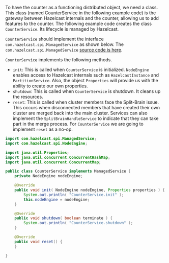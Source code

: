 
To have the counter as a functioning distributed object, we need a class. This class (named CounterService in the following example code) is the gateway between Hazelcast internals and the counter, allowing us to add features to the counter. The following example code creates the class `CounterService`. Its lifecycle is managed by Hazelcast. 

`CounterService` should implement the interface `com.hazelcast.spi.ManagedService` as shown below. The `com.hazelcast.spi.ManagedService` [source code is here](https://github.com/hazelcast/hazelcast/blob/master/hazelcast/src/main/java/com/hazelcast/spi/ManagedService.java).

`CounterService` implements the following methods. 

- `init`: This is called when `CounterService` is initialized. `NodeEngine` enables access to Hazelcast internals such as `HazelcastInstance` and `PartitionService`. Also, the object `Properties` will provide us with the ability to create our own properties.
- `shutdown`: This is called when `CounterService` is shutdown. It cleans up the resources.
- `reset`: This is called when cluster members face the Split-Brain issue. This occurs when disconnected members that have created their own cluster are merged back into the main cluster. Services can also implement the `SplitBrainHandleService` to indicate that they can take part in the merge process. For `CounterService` we are going to implement `reset` as a no-op.


```java
import com.hazelcast.spi.ManagedService;
import com.hazelcast.spi.NodeEngine;

import java.util.Properties;
import java.util.concurrent.ConcurrentHashMap;
import java.util.concurrent.ConcurrentMap;

public class CounterService implements ManagedService {
    private NodeEngine nodeEngine;

    @Override
    public void init( NodeEngine nodeEngine, Properties properties ) {
        System.out.println( "CounterService.init" );
        this.nodeEngine = nodeEngine;
    }

    @Override
    public void shutdown( boolean terminate ) {
        System.out.println( "CounterService.shutdown" );
    }

    @Override
    public void reset() {
    }

}
```

